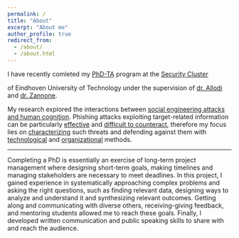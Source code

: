 ```yaml
---
permalink: /
title: "About"
excerpt: "About me"
author_profile: true
redirect_from: 
  - /about/
  - /about.html
---
```


<!-- I have completed the [PhD-TA](https://paolokoelio.github.io/publication/burda_let_2024) program at the [Security Group](https://security1.win.tue.nl) of Eindhoven University of Technology. -->

I have recently comleted my [PhD-TA](https://paolokoelio.github.io/publication/burda_let_2024) program at the <a href="https://security1.win.tue.nl" target="_blank">Security Cluster</a>
<!-- [Security Cluster](https://security1.win.tue.nl)  -->
of Eindhoven University of Technology under the supervision of [dr. Allodi](https://lallodi.github.io/) and [dr. Zannone](https://zannone.win.tue.nl/). 

My research explored the interactions between [social engineering attacks and human cognition](https://paolokoelio.github.io/publication/burda_cognition_2023). Phishing attacks exploiting target-related information can be particularly [effective](https://paolokoelio.github.io/publication/burda_testing_2020) and [difficult to counteract](https://paolokoelio.github.io/publication/burda_dont_2020), therefore my focus lies on [characterizing](https://paolokoelio.github.io/publication/burda_dissecting_2021) such threats and defending against them with [technological](https://paolokoelio.github.io/publication/burda_decision-support_2022) and [organizational](https://paolokoelio.github.io/publication/marin_influence_2023) methods.

---

Completing a PhD is essentially an exercise of long-term project management where designing short-term goals, making timelines and managing stakeholders are necessary to meet deadlines.
In this project, I gained experience in systematically approaching complex problems and asking the right questions, such as finding relevant data, designing ways to analyze and understand it and synthesizing relevant outcomes. 
Getting along and communicating with diverse others, receiving-giving feedback, and mentoring students allowed me to reach these goals.
Finally, I developed written communication and public speaking skills to share with and reach the audience. 

<!-- Throughout my research I have applied quantitative and qualitative approaches to data collection and analysis, such as scraping, ... 
Moreover, empirical methods to carry out test ... -->